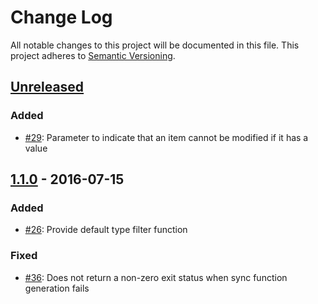 # Change Log
All notable changes to this project will be documented in this file.
This project adheres to [Semantic Versioning](http://semver.org/).

## [Unreleased]
### Added
- [#29](https://github.com/Kashoo/synctos/issues/29): Parameter to indicate that an item cannot be modified if it has a value

## [1.1.0] - 2016-07-15
### Added
- [#26](https://github.com/Kashoo/synctos/issues/26): Provide default type filter function

### Fixed
- [#36](https://github.com/Kashoo/synctos/issues/36): Does not return a non-zero exit status when sync function generation fails

[Unreleased]: https://github.com/Kashoo/synctos/compare/v1.1.0...HEAD
[1.1.0]: https://github.com/Kashoo/synctos/compare/v1.0.0...v1.1.0
